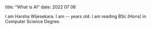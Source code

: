 title: "What is AI"
date: 2022 07 06

I am Harsha Wijesekara.
I am -- years old.
I am reading BSc.(Hons) in Computer Science Degree.
